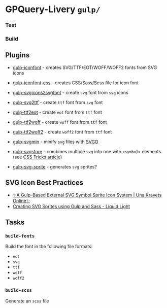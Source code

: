 # GPQuery-Livery `gulp/`

### Test
### Build

## Plugins

 - [gulp-iconfont](https://github.com/nfroidure/gulp-iconfont) - creates SVG/TTF/EOT/WOFF/WOFF2 fonts from SVG icons
 - [gulp-iconfont-css](https://github.com/backflip/gulp-iconfont-css) - creates CSS/Sass/Scss file for icon font

 - [gulp-svgicons2svgfont][svgicons2svgfont] - create `svg` font from `svg` icons
 - [gulp-svg2ttf][svg2ttf] - create `ttf` font from `svg` font
 - [gulp-ttf2eot][ttf2eot] - create `eot` font from `ttf` font
 - [gulp-ttf2woff][ttf2woff] - create `woff` font from `ttf` font
 - [gulp-ttf2woff2][ttf2woff2] - create `woff2` font from `ttf` font
 
 - [gulp-svgmin][svgmin] - minify `svg` files with [SVGO](https://github.com/svg/svgo)
 - [gulp-svgstore][svgstore] - combines multiple `svg` into one with `<symbol>` elements (see [CSS Tricks article](https://css-tricks.com/svg-symbol-good-choice-icons/))
 - [gulp-svg-sprite][svgsprite] - generates `svg` sprites?

[svgicons2svgfont]:https://github.com/nfroidure/gulp-svgicons2svgfont
[svg2ttf]:https://github.com/nfroidure/gulp-svg2ttf
[ttf2eot]:https://github.com/nfroidure/gulp-ttf2eot
[ttf2woff]:https://github.com/nfroidure/gulp-ttf2woff
[ttf2woff2]:https://github.com/nfroidure/gulp-ttf2woff2
[svgmin]:https://github.com/ben-eb/gulp-svgmin
[svgstore]:https://github.com/w0rm/gulp-svgstore
[svgsprite]:https://github.com/jkphl/gulp-svg-sprite

## SVG Icon Best Practices

 - [✨A Gulp-Based External SVG Symbol Sprite Icon System | Una Kravets Online✨](https://una.im/svg-icons/#💁)
 - [Creating SVG Sprites using Gulp and Sass - Liquid Light](https://www.liquidlight.co.uk/blog/article/creating-svg-sprites-using-gulp-and-sass/)



## Tasks

### `build-fonts`

Build the font in the following file formats:
 - `eot`
 - `svg`
 - `ttf`
 - `woff`
 - `woff2`

### `build-scss`

Generate an `scss` file 
